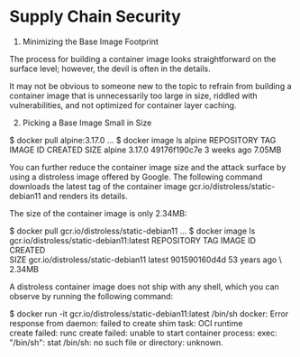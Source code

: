 # Supply Chain Security 

1. Minimizing the Base Image Footprint

The process for building a container image looks straightforward on the surface level; however, the devil is often in the details. 

It may not be obvious to someone new to the topic to refrain from building a container image that is unnecessarily too large in size, riddled with vulnerabilities, and not optimized for container layer caching.

2. Picking a Base Image Small in Size

$ docker pull alpine:3.17.0
...
$ docker image ls alpine
REPOSITORY   TAG       IMAGE ID       CREATED       SIZE
alpine       3.17.0    49176f190c7e   3 weeks ago   7.05MB


You can further reduce the container image size and the attack surface by using a distroless image offered by Google. The following command downloads the latest tag of the container image gcr.io/distroless/static-debian11 and renders its details. 

The size of the container image is only 2.34MB:

$ docker pull gcr.io/distroless/static-debian11
...
$ docker image ls gcr.io/distroless/static-debian11:latest
REPOSITORY                          TAG       IMAGE ID       CREATED      \
  SIZE
gcr.io/distroless/static-debian11   latest    901590160d4d   53 years ago \ 
  2.34MB


A distroless container image does not ship with any shell, which you can observe by running the following command:

$ docker run -it gcr.io/distroless/static-debian11:latest /bin/sh
docker: Error response from daemon: failed to create shim task: OCI runtime \
create failed: runc create failed: unable to start container process: exec: \
"/bin/sh": stat /bin/sh: no such file or directory: unknown.


